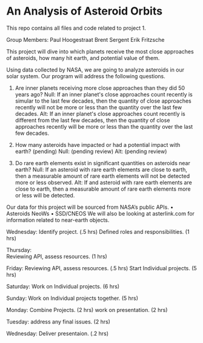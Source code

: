# An Analysis of Asteroid Orbits
This repo contains all files and code related to project 1.

Group Members:
Paul Hoogestraat
Brent Sergent
Erik Fritzsche

This project will dive into which planets receive the most close approaches of asteroids, how many hit earth, and potential value of them.

Using data collected by NASA, we are going to analyze asteroids in our solar system. Our program will address the following questions.

1.	Are inner planets receiving more close approaches than they did 50 years ago?
    Null: If an inner planet's close approaches count recently is simular to the last few decades, then the quantity of close approaches recently will not be more or less than the quantity over the last few decades.
    Alt: If an inner planet's close approaches count recently is different from the last few decades, then the quantity of close approaches recently will be more or less than the quantity over the last few decades.

2.  How many asteroids have impacted or had a potential impact with earth? (pending)
    Null: (pending review)
    Alt: (pending review)

3.  Do rare earth elements exist in significant quantities on asteroids near earth?
    Null: If an asteroid with rare earth elements are close to earth, then a measurable amount of rare earth elements will not be detected more or less observed.
    Alt: If and asteroid with rare earth elements are close to earth, then a measurable amount of rare earth elements more or less will be detected.
    
Our data for this project will be sourced from NASA’s public APIs.
•	Asteroids NeoWs
•	SSD/CNEOS
We will also be looking at asterlink.com for information related to near-earth objects.

Wednesday: 
Identify project. (.5 hrs)
Defined roles and responsibilities. (1 hrs)

Thursday:   
Reviewing API, assess resources. (1 hrs)

Friday:
Reviewing API, assess resources. (.5 hrs)
Start Individual projects. (5 hrs)

Saturday:
Work on Individual projects. (6 hrs)

Sunday:
Work on Individual projects together. (5 hrs)

Monday:
Combine Projects. (2 hrs)
work on presentation. (2 hrs)

Tuesday:
address any final issues. (2 hrs)

Wednesday:
Deliver presentaion. (.2 hrs)